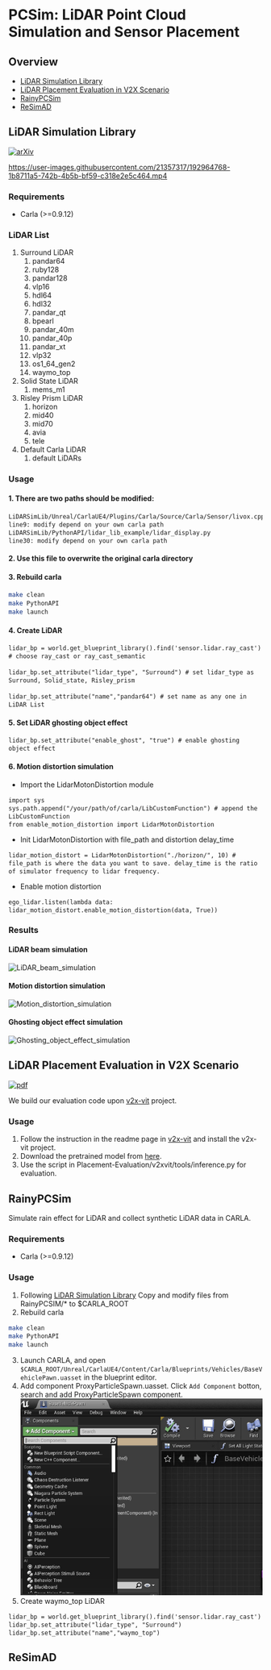 # PCSim: LiDAR Point Cloud Simulation and Sensor Placement
## Overview
<!-- - [News](#news-fire) -->
- [LiDAR Simulation Library](#lidar-simulation-library)
- [LiDAR Placement Evaluation in V2X Scenario](#lidar-placement-evaluation-in-v2x-scenario)
- [RainyPCSim](#rainypcsim)
- [ReSimAD](#resimad)
<!-- - [Citation](#citation) -->


## LiDAR Simulation Library 
[![arXiv](https://img.shields.io/badge/arXiv-2211.15975-b31b1b.svg)](https://arxiv.org/abs/2211.15975)

https://user-images.githubusercontent.com/21357317/192964768-1b8711a5-742b-4b5b-bf59-c318e2e5c464.mp4

### Requirements

+ Carla (>=0.9.12)

### LiDAR List
1. Surround LiDAR
   1. pandar64
   2. ruby128
   3. pandar128
   4. vlp16
   5. hdl64
   6. hdl32
   7. pandar_qt
   8. bpearl
   9. pandar_40m
   10. pandar_40p
   11. pandar_xt
   12. vlp32
   13. os1_64_gen2
   14. waymo_top
2. Solid State LiDAR
   1. mems_m1
3. Risley Prism LiDAR
   1. horizon
   2. mid40
   3. mid70
   4. avia
   5. tele
4. Default Carla LiDAR
   1. default LiDARs

### Usage

#### 1. There are two paths should be modified:

```
LiDARSimLib/Unreal/CarlaUE4/Plugins/Carla/Source/Carla/Sensor/livox.cpp
line9: modify depend on your own carla path
LiDARSimLib/PythonAPI/lidar_lib_example/lidar_display.py
line30: modify depend on your own carla path
```

#### 2. Use this file to overwrite the original carla directory

#### 3. Rebuild carla

```bash
make clean
make PythonAPI
make launch
```

#### 4. Create LiDAR


```
lidar_bp = world.get_blueprint_library().find('sensor.lidar.ray_cast') # choose ray_cast or ray_cast_semantic

lidar_bp.set_attribute("lidar_type", "Surround") # set lidar_type as Surround, Solid_state, Risley_prism

lidar_bp.set_attribute("name","pandar64") # set name as any one in LiDAR List
```

#### 5. Set LiDAR ghosting object effect

```
lidar_bp.set_attribute("enable_ghost", "true") # enable ghosting object effect
```

#### 6. Motion distortion simulation

+ Import the LidarMotonDistortion module
```
import sys
sys.path.append("/your/path/of/carla/LibCustomFunction") # append the LibCustomFunction
from enable_motion_distortion import LidarMotonDistortion
```
+ Init LidarMotonDistortion with file_path and distortion delay_time
```
lidar_motion_distort = LidarMotonDistortion("./horizon/", 10) # file_path is where the data you want to save. delay_time is the ratio of simulator frequency to lidar frequency.
```
+ Enable motion distortion
```
ego_lidar.listen(lambda data: lidar_motion_distort.enable_motion_distortion(data, True))
```

### Results

####	LiDAR beam simulation

![LiDAR_beam_simulation](pic/lidarsim.png)

####	Motion distortion simulation

![Motion_distortion_simulation](pic/motionDistortion.png)

####	Ghosting object effect simulation

![Ghosting_object_effect_simulation](pic/ghostingEffect.png)


## LiDAR Placement Evaluation in V2X Scenario
[![pdf](https://img.shields.io/badge/PDF-Optimizing_the_Placement_of_Roadside_LiDARs_for_Autonomous_Driving-blue)](https://colalab.net/media/paper/Optimizing_the_Placement_of_Roadside_LiDARs_for_Autonomous_Driving.pdf)

We build our evaluation code upon [v2x-vit](https://github.com/DerrickXuNu/v2x-vit) project.
### Usage

1. Follow the instruction in the readme page in [v2x-vit](https://github.com/DerrickXuNu/v2x-vit) and install the v2x-vit project.
2. Download the pretrained model from [here](https://drive.google.com/drive/folders/1h2UOPP2tNRkV_s6cbKcSfMvTgb8_ZFj9?usp=sharing).
3. Use the script in Placement-Evaluation/v2xvit/tools/inference.py for evaluation.


## RainyPCSim
Simulate rain effect for LiDAR and collect synthetic LiDAR data in CARLA.
### Requirements
+ Carla (>=0.9.12)
### Usage
1. Following [LiDAR Simulation Library](#usage) 
   Copy and modify files from RainyPCSIM/* to $CARLA_ROOT
2. Rebuild carla
```bash
make clean
make PythonAPI
make launch
```
3. Launch CARLA, and open `$CARLA_ROOT/Unreal/CarlaUE4/Content/Carla/Blueprints/Vehicles/BaseVehiclePawn.uasset` in the blueprint editor.
4. Add component ProxyParticleSpawn.uasset. Click `Add Component` botton, search and add ProxyParticleSpawn component.
![add_component](pic/modify_base_vehicle_pawn.png)
5. Create waymo_top LiDAR
```
lidar_bp = world.get_blueprint_library().find('sensor.lidar.ray_cast')
lidar_bp.set_attribute("lidar_type", "Surround")
lidar_bp.set_attribute("name","waymo_top")
```
## ReSimAD
